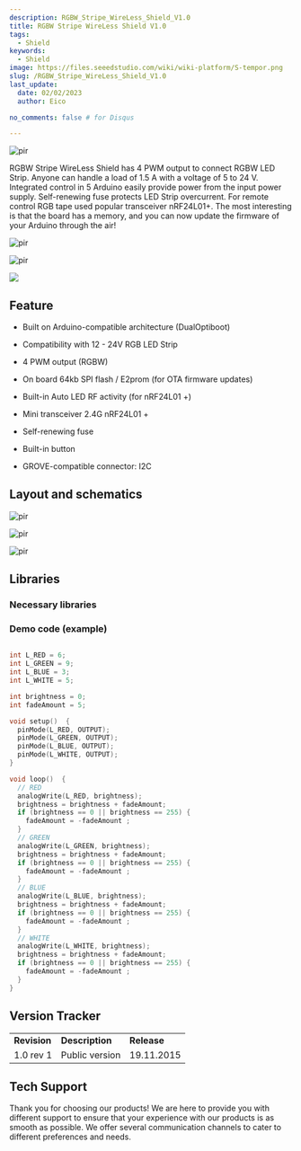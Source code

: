 ```yaml
---
description: RGBW_Stripe_WireLess_Shield_V1.0
title: RGBW Stripe WireLess Shield V1.0
tags:
  - Shield
keywords:
  - Shield
image: https://files.seeedstudio.com/wiki/wiki-platform/S-tempor.png
slug: /RGBW_Stripe_WireLess_Shield_V1.0
last_update:
  date: 02/02/2023  
  author: Eico 

no_comments: false # for Disqus

---
```


<p style={{textAlign: 'center'}}><img src="https://files.seeedstudio.com/wiki/RGBW_Stripe_WireLess_Shield_V1.0/img/RGBW_rev1_face.jpg" alt="pir" width={600} height="auto" /></p>

RGBW Stripe WireLess Shield has 4 PWM output to connect RGBW LED Strip.
Anyone can handle a load of 1.5 A with a voltage of 5 to 24 V.
Integrated control in 5 Arduino easily provide power from the input power supply.
Self-renewing fuse protects LED Strip overcurrent.
For remote control RGB tape used popular transceiver nRF24L01+.
The most interesting is that the board has a memory, and you can now update the firmware of your Arduino through the air!

<p style={{textAlign: 'center'}}><img src="https://files.seeedstudio.com/wiki/RGBW_Stripe_WireLess_Shield_V1.0/img/RGBW_top.jpg" alt="pir" width={600} height="auto" /></p>
<p style={{textAlign: 'center'}}><img src="https://files.seeedstudio.com/wiki/RGBW_Stripe_WireLess_Shield_V1.0/img/RGBW_.jpg" alt="pir" width={600} height="auto" /></p>

<p style={{textAlign: 'center'}}><a href="https://www.seeedstudio.com/depot/RGBW-Strip-WireLess-Shield-V10-p-2629.html" target="_blank"><img src="https://files.seeedstudio.com/wiki/Seeed-WiKi/docs/images/300px-Get_One_Now_Banner-ragular.png" /></a></p>

## Feature

* Built on Arduino-compatible architecture (DualOptiboot)

* Compatibility with 12 - 24V RGB LED Strip

* 4 PWM output (RGBW)

* On board 64kb SPI flash / E2prom (for OTA firmware updates)

* Built-in Auto LED RF activity (for nRF24L01 +)

* Mini  transceiver 2.4G nRF24L01 +

* Self-renewing fuse

* Built-in button

* GROVE-compatible connector: I2C

## Layout and schematics

<p style={{textAlign: 'center'}}><img src="https://files.seeedstudio.com/wiki/RGBW_Stripe_WireLess_Shield_V1.0/img/RGBW-top.png" alt="pir" width={600} height="auto" /></p>

<p style={{textAlign: 'center'}}><img src="https://files.seeedstudio.com/wiki/RGBW_Stripe_WireLess_Shield_V1.0/img/RGBW-bottom.png" alt="pir" width={600} height="auto" /></p>

<p style={{textAlign: 'center'}}><img src="https://files.seeedstudio.com/wiki/RGBW_Stripe_WireLess_Shield_V1.0/img/Scheme_RGBW.PNG" alt="pir" width={600} height="auto" /></p>

## Libraries

### Necessary libraries

### Demo code (example)

```cpp

int L_RED = 6;
int L_GREEN = 9;
int L_BLUE = 3;
int L_WHITE = 5;

int brightness = 0;
int fadeAmount = 5;

void setup()  {
  pinMode(L_RED, OUTPUT);
  pinMode(L_GREEN, OUTPUT);
  pinMode(L_BLUE, OUTPUT);
  pinMode(L_WHITE, OUTPUT);
}

void loop()  {
  // RED
  analogWrite(L_RED, brightness);
  brightness = brightness + fadeAmount;
  if (brightness == 0 || brightness == 255) {
    fadeAmount = -fadeAmount ;
  }
  // GREEN
  analogWrite(L_GREEN, brightness);
  brightness = brightness + fadeAmount;
  if (brightness == 0 || brightness == 255) {
    fadeAmount = -fadeAmount ;
  }
  // BLUE
  analogWrite(L_BLUE, brightness);
  brightness = brightness + fadeAmount;
  if (brightness == 0 || brightness == 255) {
    fadeAmount = -fadeAmount ;
  }
  // WHITE
  analogWrite(L_WHITE, brightness);
  brightness = brightness + fadeAmount;
  if (brightness == 0 || brightness == 255) {
    fadeAmount = -fadeAmount ;
  }
}
```

## Version Tracker

<table cellPadding={5} cellSpacing={0}>
  <tbody><tr>
      <td width={150}> <strong>Revision</strong>
      </td>
      <td width={450}> <strong>Description</strong>
      </td>
      <td width={80}> <strong>Release</strong>
      </td></tr>
    <tr style={{fontSize: '90%'}}>
      <td> 1.0 rev 1
      </td>
      <td> Public version
      </td>
      <td> 19.11.2015
      </td></tr></tbody></table>

## Tech Support

Thank you for choosing our products! We are here to provide you with different support to ensure that your experience with our products is as smooth as possible. We offer several communication channels to cater to different preferences and needs.

<div class="button_tech_support_container">
<a href="https://forum.seeedstudio.com/" class="button_forum"></a> 
<a href="https://www.seeedstudio.com/contacts" class="button_email"></a>
</div>

<div class="button_tech_support_container">
<a href="https://discord.gg/eWkprNDMU7" class="button_discord"></a> 
<a href="https://github.com/Seeed-Studio/wiki-documents/discussions/69" class="button_discussion"></a>
</div>
